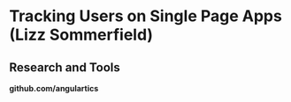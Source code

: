 # Tracking Users on Single Page Apps (Lizz Sommerfield)


## Research and Tools
**github.com/angulartics**
